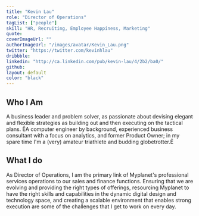 ```yaml
---
title: "Kevin Lau"
role: "Director of Operations"
tagList: ["people"]
skill: "HR, Recruiting, Employee Happiness, Marketing"
quote: 
coverImageUrl: ""
authorImageUrl: "/images/avatar/Kevin_Lau.png"
twitter: "https://twitter.com/kevinhlau"
dribbble: 
linkedin: "http://ca.linkedin.com/pub/kevin-lau/4/2b2/ba0/"
github: 
layout: default
color: "black"
---
```


## Who I Am

A business leader and problem solver, as passionate about devising elegant and flexible strategies as building out and then executing on the tactical plans. ÊA computer engineer by background, experienced business consultant with a focus on analytics, and former Product Owner; in my spare time I'm a (very) amateur triathlete and budding globetrotter.Ê


## What I do

As Director of Operations, I am the primary link of Myplanet's professional services operations to our sales and finance functions. Ensuring that we are evolving and providing the right types of offerings, resourcing Myplanet to have the right skills and capabilities in the dynamic digital design and technology space, and creating a scalable environment that enables strong execution are some of the challenges that I get to work on every day.
